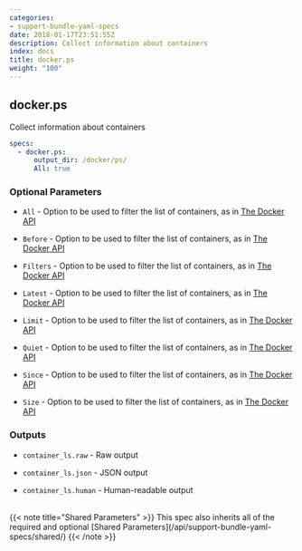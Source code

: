 ```yaml
---
categories:
- support-bundle-yaml-specs
date: 2018-01-17T23:51:55Z
description: Collect information about containers
index: docs
title: docker.ps
weight: "100"
---
```


## docker.ps

Collect information about containers


```yaml
specs:
  - docker.ps:
      output_dir: /docker/ps/
      All: true
```

    
### Optional Parameters


- `All` - Option to be used to filter the list of containers, as in [The Docker API](https://github.com/moby/moby/blob/master/api/types/client.go#L61)


- `Before` - Option to be used to filter the list of containers, as in [The Docker API](https://github.com/moby/moby/blob/master/api/types/client.go#L61)


- `Filters` - Option to be used to filter the list of containers, as in [The Docker API](https://github.com/moby/moby/blob/master/api/types/client.go#L61)


- `Latest` - Option to be used to filter the list of containers, as in [The Docker API](https://github.com/moby/moby/blob/master/api/types/client.go#L61)


- `Limit` - Option to be used to filter the list of containers, as in [The Docker API](https://github.com/moby/moby/blob/master/api/types/client.go#L61)


- `Quiet` - Option to be used to filter the list of containers, as in [The Docker API](https://github.com/moby/moby/blob/master/api/types/client.go#L61)


- `Since` - Option to be used to filter the list of containers, as in [The Docker API](https://github.com/moby/moby/blob/master/api/types/client.go#L61)


- `Size` - Option to be used to filter the list of containers, as in [The Docker API](https://github.com/moby/moby/blob/master/api/types/client.go#L61)


    
### Outputs


- `container_ls.raw` - Raw output

- `container_ls.json` - JSON output

- `container_ls.human` - Human-readable output

    
<br>
{{< note title="Shared Parameters" >}}
This spec also inherits all of the required and optional [Shared Parameters](/api/support-bundle-yaml-specs/shared/)
{{< /note >}}
    
    